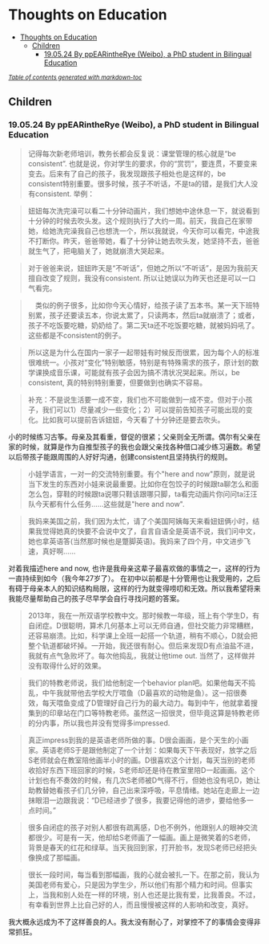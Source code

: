 # Thoughts on Education
- [Thoughts on Education](#thoughts-on-education)
  * [Children](#children)
    + [19.05.24 By ppEARintheRye (Weibo), a PhD student in Bilingual Education](#190524-by-ppearintherye--weibo---a-phd-student-in-bilingual-education)

<small><i><a href='http://ecotrust-canada.github.io/markdown-toc/'>Table of contents generated with markdown-toc</a></i></small>

## Children

### 19.05.24 By ppEARintheRye (Weibo), a PhD student in Bilingual Education

> 记得每次新老师培训，教务长都会反复说：课堂管理的核心就是“be consistent”. 也就是说，你对学生的要求，你的“赏罚”，要连贯，不要变来变去。后来有了自己的孩子，我发现跟孩子相处也是这样的，be consistent特别重要。很多时候，孩子不听话，不是ta的错，是我们大人没有consistent. 举例：

> 妞妞每次洗完澡可以看二十分钟动画片，我们想她中途休息一下，就说看到十分钟的时候去吹头发。这个规则执行了大约一周。前天，我自己在家带她，给她洗完澡我自己也想洗一个，所以我就说，今天你可以看完，中途我不打断你。昨天，爸爸带她，看了十分钟让她去吹头发，她坚持不去，爸爸就生气了，把电脑关了，她就崩溃大哭起来。

> 对于爸爸来说，妞妞昨天是“不听话”，但她之所以“不听话”，是因为我前天擅自改变了规则，我没有consistent. 所以让她误以为昨天也还是可以一口气看完。

>　类似的例子很多，比如你今天心情好，给孩子读了五本书。某一天下班特别累，孩子还要读五本，你说太累了，只读两本，然后ta就崩溃了；或者，孩子不吃饭要吃糖，奶奶给了。第二天ta还不吃饭要吃糖，就被妈妈吼了。这些都是不consistent的例子。

> 所以这是为什么在国内一家子一起带娃有时候反而很累，因为每个人的标准很难统一。小孩对“变化”特别敏感，特别是有特殊需求的孩子，原计划的数学课换成音乐课，可能就有孩子会因为搞不清状况哭起来。所以，be consistent, 真的特别特别重要，但要做到也确实不容易。 

> 补充：不是说生活要一成不变，我们也不可能做到一成不变。但对于小孩子，我们可以1）尽量减少一些变化；2）可以提前告知孩子可能出现的变化。比如我可以提前告诉妞妞，今天看了十分钟还是要去吹头。

小的时候练习古筝。母亲及其看重，督促的很紧；父亲则全无所谓。偶尔有父亲在家的时候，就算是作为自推型孩子的我也会跟父亲找各种借口减少练习遍数。希望以后带孩子能跟周围的人好好沟通，创建consistent且坚持执行的规则。



> 小娃学语言，一对一的交流特别重要。有个"here and now"原则，就是说当下发生的东西对小娃来说最重要。比如你在包饺子的时候跟ta聊怎么和面怎么包，穿鞋的时候跟ta说哪只鞋该跟哪只脚，ta看完动画片你问问ta汪汪队今天都有什么任务……这些就是"here and now".

> 我妈来美国之前，我们因为太忙，请了个美国阿姨每天来看妞妞俩小时，结果我觉得她真的快要不会说中文了，自言自语全是英语不说，我们问中文，她也拿英语答(当然那时候也是蹩脚英语)。我妈来了四个月，中文进步飞速，真好啊……

对着我描述here and now, 也许是我母亲这辈子最喜欢做的事情之一，这样的行为一直持续到如今（我今年27岁了）。 在初中以前都是十分管用也让我受用的，之后有碍于母亲本人的知识结构局限，这样的行为就变得唠叨和无效。所以我希望将来我能尽量帮助自己的孩子尽早学会自行寻找问题的答案。



> 2013年，我在一所双语学校教中文。那时候教一年级，班上有个学生D，有自闭症。D很聪明，算术几何基本上可以无师自通，但社交能力非常糟糕，还容易崩溃。比如，科学课上全班一起搭一个轨道，稍有不顺心，D就会把整个轨道都破坏掉。一开始，我还很有耐心。但后来发现D有点油盐不进，我就有点气急败坏了。每次他捣乱，我就让他time out. 当然了，这样做并没有取得什么好的效果。

> 我们的特教老师说，我们给他制定一个behavior plan吧。如果他每天不捣乱，中午我就带他去学校大厅喂鱼（D最喜欢的动物是鱼）。这一招很奏效，每天喂鱼变成了D管理好自己行为的最大动力。每到中午，他就拿着搜集到的印章站在门口等特教老师。虽然这一招很灵，但毕竟这算是特教老师的分内事，所以我也并没有觉得多impressed.

> 真正impress到我的是英语老师所做的事。D很会画画，是个天生的小画家。英语老师S于是跟他制定了一个计划：如果每天下午表现好，放学之后S老师就会在教室陪他画半小时的画。D很喜欢这个计划，每天当别的老师收拾好东西下班回家的时候，S老师却还是待在教室里陪D一起画画。这个计划也有不奏效的时候，有几次S老师被D气得不行，但她也没有吼D，她让助教替她看孩子们几分钟，自己出来深呼吸，平息情绪。她站在走廊上一边抹眼泪一边跟我说：“D已经进步了很多，我要记得他的进步，要给他多一点时间。”

> 很多自闭症的孩子对别人都很有疏离感，D也不例外，他跟别人的眼神交流都很少。可是有一天，他却给S老师画了一幅画。画上是微笑着的S老师，背景是春天的红花和绿草。当天我回到家，打开脸书，发现S老师已经把头像换成了那幅画。

> 很长一段时间，每当看到那幅画，我的心就会被扎一下。在那之前，我认为美国老师有爱心，只是因为学生少，所以他们有那个精力和时间。但事实上，当我和别人处在一样的环境，别人也还是比我有爱，比我善良。不过，有幸看到世界上比自己好的人，而且慢慢被这样的人影响和改变，真好。

我大概永远成为不了这样善良的人。我太没有耐心了，对掌控不了的事情会变得非常抓狂。
